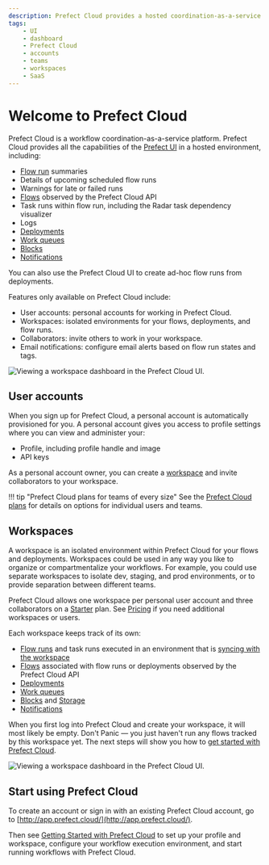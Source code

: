 ```yaml
---
description: Prefect Cloud provides a hosted coordination-as-a-service platform for your workflows.
tags:
    - UI
    - dashboard
    - Prefect Cloud
    - accounts
    - teams
    - workspaces
    - SaaS
---
```


# Welcome to Prefect Cloud

Prefect Cloud is a workflow coordination-as-a-service platform. Prefect Cloud provides all the capabilities of the [Prefect UI](/ui/overview/) in a hosted environment, including:

- [Flow run](/ui/flow-runs/) summaries
- Details of upcoming scheduled flow runs
- Warnings for late or failed runs
- [Flows](/ui/flows/) observed by the Prefect Cloud API
- Task runs within flow run, including the Radar task dependency visualizer 
- Logs
- [Deployments](/ui/deployments/)
- [Work queues](/ui/work-queues/)
- [Blocks](/ui/blocks/)
- [Notifications](/ui/notifications/)

You can also use the Prefect Cloud UI to create ad-hoc flow runs from deployments.

Features only available on Prefect Cloud include:

- User accounts: personal accounts for working in Prefect Cloud. 
- Workspaces: isolated environments for your flows, deployments, and flow runs.
- Collaborators: invite others to work in your workspace.
- Email notifications: configure email alerts based on flow run states and tags.

![Viewing a workspace dashboard in the Prefect Cloud UI.](/img/ui/cloud-workspace-dashboard.png)

## User accounts

When you sign up for Prefect Cloud, a personal account is automatically provisioned for you. A personal account gives you access to profile settings where you can view and administer your: 

- Profile, including profile handle and image
- API keys

As a personal account owner, you can create a [workspace](#workspaces) and invite collaborators to your workspace. 

!!! tip "Prefect Cloud plans for teams of every size"
    See the [Prefect Cloud plans](https://www.prefect.io/pricing/) for details on options for individual users and teams.

## Workspaces

A workspace is an isolated environment within Prefect Cloud for your flows and deployments. Workspaces could be used in any way you like to organize or compartmentalize your workflows. For example, you could use separate workspaces to isolate dev, staging, and prod environments, or to provide separation between different teams.

Prefect Cloud allows one workspace per personal user account and three collaborators on a [Starter](https://www.prefect.io/pricing/) plan. See [Pricing](https://www.prefect.io/pricing/) if you need additional workspaces or users.  

Each workspace keeps track of its own:

- [Flow runs](/ui/flow-runs/) and task runs executed in an environment that is [syncing with the workspace](/ui/cloud/#workspaces)
- [Flows](/concepts/flows/) associated with flow runs or deployments observed by the Prefect Cloud API
- [Deployments](/concepts/deployments/)
- [Work queues](/concepts/work-queues/)
- [Blocks](/ui/blocks/) and [Storage](/concepts/storage/)
- [Notifications](/ui/notifications/)

When you first log into Prefect Cloud and create your workspace, it will most likely be empty. Don't Panic &mdash; you just haven't run any flows tracked by this workspace yet. The next steps will show you how to [get started with Prefect Cloud](/ui/cloud-getting-started/). 

![Viewing a workspace dashboard in the Prefect Cloud UI.](/img/ui/cloud-new-workspace.png)

## Start using Prefect Cloud

To create an account or sign in with an existing Prefect Cloud account, go to [http://app.prefect.cloud/](http://app.prefect.cloud/).

Then see [Getting Started with Prefect Cloud](/ui/cloud-getting-started/) to set up your profile and workspace, configure your workflow execution environment, and start running workflows with Prefect Cloud.